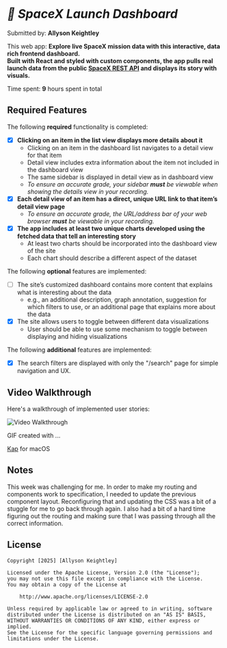 # *🚀 SpaceX Launch Dashboard*

Submitted by: **Allyson Keightley**

This web app: **Explore live SpaceX mission data with this interactive, data rich frontend dashboard.  
Built with React and styled with custom components, the app pulls real launch data from the public [SpaceX REST API](https://github.com/r-spacex/SpaceX-API) and displays its story with visuals.**

Time spent: **9** hours spent in total

## Required Features

The following **required** functionality is completed:

- [x] **Clicking on an item in the list view displays more details about it**
  - Clicking on an item in the dashboard list navigates to a detail view for that item
  - Detail view includes extra information about the item not included in the dashboard view
  - The same sidebar is displayed in detail view as in dashboard view
  - *To ensure an accurate grade, your sidebar **must** be viewable when showing the details view in your recording.*
- [x] **Each detail view of an item has a direct, unique URL link to that item’s detail view page**
  -  *To ensure an accurate grade, the URL/address bar of your web browser **must** be viewable in your recording.*
- [x] **The app includes at least two unique charts developed using the fetched data that tell an interesting story**
  - At least two charts should be incorporated into the dashboard view of the site
  - Each chart should describe a different aspect of the dataset


The following **optional** features are implemented:

- [ ] The site’s customized dashboard contains more content that explains what is interesting about the data 
  - e.g., an additional description, graph annotation, suggestion for which filters to use, or an additional page that explains more about the data
- [x] The site allows users to toggle between different data visualizations
  - User should be able to use some mechanism to toggle between displaying and hiding visualizations 

  
The following **additional** features are implemented:

* [x] The search filters are displayed with only the "/search" page for simple navigation and UX. 

## Video Walkthrough

Here's a walkthrough of implemented user stories:

<img src='./public/SpaceXExpanded.gif' title='Video Walkthrough' width='' alt='Video Walkthrough' />


GIF created with ...  

[Kap](https://getkap.co/) for macOS


## Notes

This week was challenging for me. In order to make my routing and components work to specification, I needed to update the previous component layout. Reconfiguring that and updating the CSS was a bit of a stuggle for me to go back through again. I also had a bit of a hard time figuring out the routing and making sure that I was passing through all the correct information.

## License

    Copyright [2025] [Allyson Keightley]

    Licensed under the Apache License, Version 2.0 (the "License");
    you may not use this file except in compliance with the License.
    You may obtain a copy of the License at

        http://www.apache.org/licenses/LICENSE-2.0

    Unless required by applicable law or agreed to in writing, software
    distributed under the License is distributed on an "AS IS" BASIS,
    WITHOUT WARRANTIES OR CONDITIONS OF ANY KIND, either express or implied.
    See the License for the specific language governing permissions and
    limitations under the License.
